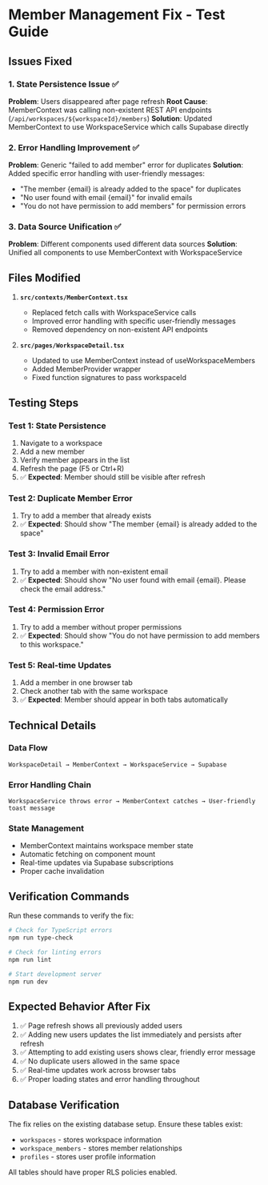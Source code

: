 # Member Management Fix - Test Guide

## Issues Fixed

### 1. State Persistence Issue ✅
**Problem**: Users disappeared after page refresh
**Root Cause**: MemberContext was calling non-existent REST API endpoints (`/api/workspaces/${workspaceId}/members`)
**Solution**: Updated MemberContext to use WorkspaceService which calls Supabase directly

### 2. Error Handling Improvement ✅
**Problem**: Generic "failed to add member" error for duplicates
**Solution**: Added specific error handling with user-friendly messages:
- "The member {email} is already added to the space" for duplicates
- "No user found with email {email}" for invalid emails
- "You do not have permission to add members" for permission errors

### 3. Data Source Unification ✅
**Problem**: Different components used different data sources
**Solution**: Unified all components to use MemberContext with WorkspaceService

## Files Modified

1. **`src/contexts/MemberContext.tsx`**
   - Replaced fetch calls with WorkspaceService calls
   - Improved error handling with specific user-friendly messages
   - Removed dependency on non-existent API endpoints

2. **`src/pages/WorkspaceDetail.tsx`**
   - Updated to use MemberContext instead of useWorkspaceMembers
   - Added MemberProvider wrapper
   - Fixed function signatures to pass workspaceId

## Testing Steps

### Test 1: State Persistence
1. Navigate to a workspace
2. Add a new member
3. Verify member appears in the list
4. Refresh the page (F5 or Ctrl+R)
5. ✅ **Expected**: Member should still be visible after refresh

### Test 2: Duplicate Member Error
1. Try to add a member that already exists
2. ✅ **Expected**: Should show "The member {email} is already added to the space"

### Test 3: Invalid Email Error
1. Try to add a member with non-existent email
2. ✅ **Expected**: Should show "No user found with email {email}. Please check the email address."

### Test 4: Permission Error
1. Try to add a member without proper permissions
2. ✅ **Expected**: Should show "You do not have permission to add members to this workspace."

### Test 5: Real-time Updates
1. Add a member in one browser tab
2. Check another tab with the same workspace
3. ✅ **Expected**: Member should appear in both tabs automatically

## Technical Details

### Data Flow
```
WorkspaceDetail → MemberContext → WorkspaceService → Supabase
```

### Error Handling Chain
```
WorkspaceService throws error → MemberContext catches → User-friendly toast message
```

### State Management
- MemberContext maintains workspace member state
- Automatic fetching on component mount
- Real-time updates via Supabase subscriptions
- Proper cache invalidation

## Verification Commands

Run these commands to verify the fix:

```bash
# Check for TypeScript errors
npm run type-check

# Check for linting errors
npm run lint

# Start development server
npm run dev
```

## Expected Behavior After Fix

1. ✅ Page refresh shows all previously added users
2. ✅ Adding new users updates the list immediately and persists after refresh
3. ✅ Attempting to add existing users shows clear, friendly error message
4. ✅ No duplicate users allowed in the same space
5. ✅ Real-time updates work across browser tabs
6. ✅ Proper loading states and error handling throughout

## Database Verification

The fix relies on the existing database setup. Ensure these tables exist:
- `workspaces` - stores workspace information
- `workspace_members` - stores member relationships
- `profiles` - stores user profile information

All tables should have proper RLS policies enabled.
